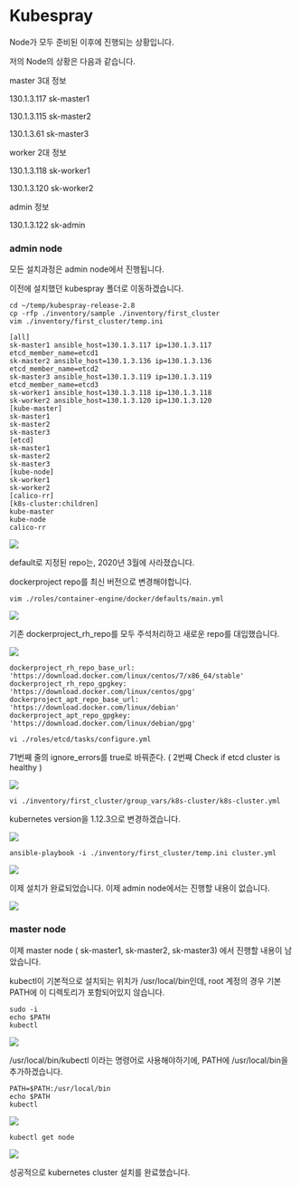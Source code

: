 # Kubespray

Node가 모두 준비된 이후에 진행되는 상황입니다.

저의 Node의 상황은 다음과 같습니다.

master 3대 정보

130.1.3.117 sk-master1

130.1.3.115 sk-master2

130.1.3.61 sk-master3

worker 2대 정보

130.1.3.118 sk-worker1

130.1.3.120 sk-worker2 

admin 정보

130.1.3.122 sk-admin


### admin node

모든 설치과정은 admin node에서 진행됩니다.

이전에 설치했던 kubespray 폴더로 이동하겠습니다.

``` shell
cd ~/temp/kubespray-release-2.8
cp -rfp ./inventory/sample ./inventory/first_cluster
vim ./inventory/first_cluster/temp.ini
```
``` shell
[all]
sk-master1 ansible_host=130.1.3.117 ip=130.1.3.117 etcd_member_name=etcd1
sk-master2 ansible_host=130.1.3.136 ip=130.1.3.136 etcd_member_name=etcd2
sk-master3 ansible_host=130.1.3.119 ip=130.1.3.119 etcd_member_name=etcd3
sk-worker1 ansible_host=130.1.3.118 ip=130.1.3.118
sk-worker2 ansible_host=130.1.3.120 ip=130.1.3.120
[kube-master]
sk-master1
sk-master2
sk-master3
[etcd]
sk-master1
sk-master2
sk-master3
[kube-node]
sk-worker1
sk-worker2
[calico-rr]
[k8s-cluster:children]
kube-master
kube-node
calico-rr
```

<img src="/images/kubespray/admin36.jpg">

default로 지정된 repo는, 2020년 3월에 사라졌습니다.

dockerproject repo를 최신 버전으로 변경해야합니다.

``` shell
vim ./roles/container-engine/docker/defaults/main.yml
```
<img src="/images/kubespray/admin37.jpg">

기존 dockerproject_rh_repo를 모두 주석처리하고 새로운 repo를 대입했습니다.

<img src="/images/kubespray/admin38.jpg">

``` shell
dockerproject_rh_repo_base_url: 'https://download.docker.com/linux/centos/7/x86_64/stable'
dockerproject_rh_repo_gpgkey: 'https://download.docker.com/linux/centos/gpg'
dockerproject_apt_repo_base_url: 'https://download.docker.com/linux/debian'
dockerproject_apt_repo_gpgkey: 'https://download.docker.com/linux/debian/gpg'
```

```shell
vi ./roles/etcd/tasks/configure.yml
```

71번째 줄의 ignore_errors를 true로 바꿔준다.  ( 2번째 Check if etcd cluster is healthy )

<img src="/images/kubespray/admin39.jpg">

``` shell
vi ./inventory/first_cluster/group_vars/k8s-cluster/k8s-cluster.yml 
```

kubernetes version을 1.12.3으로 변경하겠습니다.

<img src="/images/kubespray/admin40.jpg">

``` shell
ansible-playbook -i ./inventory/first_cluster/temp.ini cluster.yml
```

<img src="/images/kubespray/admin41.jpg">

이제 설치가 완료되었습니다. 이제 admin node에서는 진행할 내용이 없습니다.

<img src="/images/kubespray/admin42.jpg">


### master node

이제 master node ( sk-master1, sk-master2, sk-master3) 에서 진행할 내용이 남았습니다.

kubectl이 기본적으로 설치되는 위치가 /usr/local/bin인데, root 계정의 경우 기본 PATH에 이 디렉토리가 포함되어있지 않습니다.

```shell
sudo -i
echo $PATH
kubectl
```
<img src="/images/kubespray/admin43.jpg">

/usr/local/bin/kubectl 이라는 명령어로 사용해야하기에, PATH에 /usr/local/bin을 추가하겠습니다.

``` shell
PATH=$PATH:/usr/local/bin
echo $PATH
kubectl
```

<img src="/images/kubespray/admin44.jpg">

``` shell
kubectl get node
```

<img src="/images/kubespray/admin45.jpg">

성공적으로 kubernetes cluster 설치를 완료했습니다.



